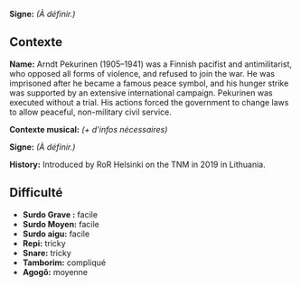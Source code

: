**Signe:** *(À définir.)*

## Contexte

**Name:** Arndt Pekurinen (1905–1941) was a Finnish pacifist and antimilitarist,
who opposed all forms of violence, and refused to join the war. He was
imprisoned after he became a famous peace symbol, and his hunger strike was
supported by an extensive international campaign. Pekurinen was executed without
a trial. His actions forced the government to change laws to allow peaceful,
non-military civil service.

**Contexte musical:** *(+ d'infos nécessaires)*

**Signe:** *(À définir.)*

**History:** Introduced by RoR Helsinki on the TNM in 2019 in Lithuania.

## Difficulté

* **Surdo Grave :** facile
* **Surdo Moyen:** facile
* **Surdo aigu:** facile
* **Repi:** tricky
* **Snare:** tricky
* **Tamborim:** compliqué
* **Agogô:** moyenne

